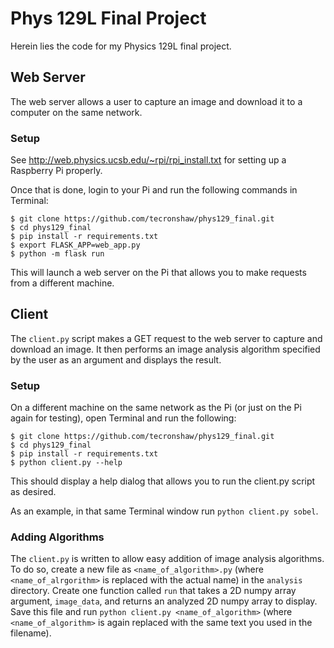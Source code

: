 # Phys 129L Final Project

Herein lies the code for my Physics 129L final project.

## Web Server

The web server allows a user to capture an image and download it to a computer on the same network.

### Setup

See http://web.physics.ucsb.edu/~rpi/rpi_install.txt for setting up a Raspberry Pi properly.

Once that is done, login to your Pi and run the following commands in Terminal:

```text
$ git clone https://github.com/tecronshaw/phys129_final.git
$ cd phys129_final
$ pip install -r requirements.txt
$ export FLASK_APP=web_app.py
$ python -m flask run
```

This will launch a web server on the Pi that allows you to make requests from a different machine.

## Client

The `client.py` script makes a GET request to the web server to capture and download an image. It then
performs an image analysis algorithm specified by the user as an argument and displays the result.

### Setup

On a different machine on the same network as the Pi (or just on the Pi again for testing),
open Terminal and run the following:

```text
$ git clone https://github.com/tecronshaw/phys129_final.git
$ cd phys129_final
$ pip install -r requirements.txt
$ python client.py --help
```

This should display a help dialog that allows you to run the client.py script as desired.

As an example, in that same Terminal window run `python client.py sobel`.

### Adding Algorithms

The `client.py` is written to allow easy addition of image analysis algorithms. To do so,
create a new file as `<name_of_algorithm>.py` (where `<name_of_alrgorithm>` is replaced with the
actual name) in the `analysis` directory. Create one
function called `run` that takes a 2D numpy array argument, `image_data`, and returns an
analyzed 2D numpy array to display. Save this file and run
`python client.py <name_of_algorithm>` (where `<name_of_algorithm>` is again replaced with
the same text you used in the filename). 
